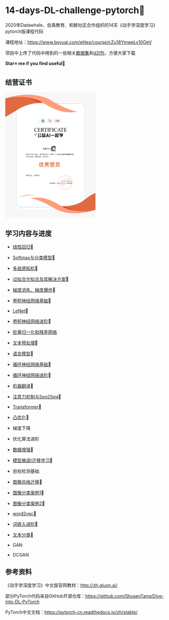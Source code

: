 # 14-days-DL-challenge-pytorch💪
2020年Datawhale、伯禹教育、和鲸社区合作组织的14天《动手学深度学习》pytorch版课程代码   

课程地址：https://www.boyuai.com/elites/course/cZu18YmweLv10OeV

项目中上传了代码中用到的一些相关[数据集](/dataset/)和[d2l包](/package/)，方便大家下载

**Star⭐ me if you find useful🤣**    

## 结营证书

<img src="/结营证书.jpg" style="zoom:40%;" />

## 学习内容与进度

- [线性回归](/code/1-线性回归.ipynb)🍦  

- [Softmax与分类模型](/code/2-Softmax与分类模型.ipynb)🍦  

- [多层感知机](/code/3-多层感知机.ipynb)🍦  

- [过拟合欠拟合及其解决方案](/code/4-过拟合欠拟合及其解决方案.ipynb)🍦  

- [梯度消失、梯度爆炸](/code/5-梯度消失、梯度爆炸.ipynb)🍦  

- [卷积神经网络基础](/code/6-卷积神经网络基础.ipynb)🍦  

- [LeNet](/code/7-LeNet.ipynb)🍦  

- [卷积神经网络进阶](/code/8-卷积神经网络进阶.ipynb)🍦  

- [批量归一化和残差网络](/code/9-批量归一化和残差网络.ipynb)  

- [文本预处理](/code/10-文本预处理.ipynb)🍦  

- [语言模型](/code/11-语言模型与数据集.ipynb)🍦  

- [循环神经网络基础](/code/12-循环神经网络.ipynb)🍦  

- [循环神经网络进阶](/code/13-GRU,LSTM,深层RNN,双向RNN.ipynb)🍦  

- [机器翻译](/code/14-机器翻译.ipynb)🍦  

- [注意力机制与Seq2Seq](/code/15-注意力机制和Seq2seq模型.ipynb)🍦  

- [Transformer](/code/16-Transformer.ipynb)🍦  

- [凸优化](/code/17-凸优化.ipynb)🍦     

- 梯度下降   

- 优化算法进阶   

- [数据增强](/code/20-数据增强.ipynb)🍦  

- [模型微调/迁移学习](/code/21-模型微调.ipynb)🍦      

- 目标检测基础  

- [图像风格迁移](/code/23-图像风格迁移.ipynb)🍦     

- [图像分类案例1](/code/24-图像分类案例1.ipynb)🍦  

- [图像分类案例2](/code/25-图像分类案例2.ipynb)🍦  

- [word2vec](/code/26-word2vec.ipynb)🍦     

- [词嵌入进阶](/code/27-词嵌入进阶.ipynb)🍦  

- [文本分类](/code/28-文本分类.ipynb)🍦  

- GAN   

- DCGAN     

## 参考资料

《动手学深度学习》中文版官网教材：http://zh.gluon.ai/   

部分PyTorch代码来自GitHub开源仓库：https://github.com/ShusenTang/Dive-into-DL-PyTorch    

PyTorch中文文档：https://pytorch-cn.readthedocs.io/zh/stable/    